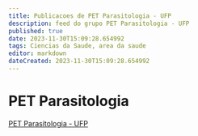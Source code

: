 ```yaml
---
title: Publicacoes de PET Parasitologia - UFP 
description: feed do grupo PET Parasitologia - UFP
published: true
date: 2023-11-30T15:09:28.654992
tags: Ciencias da Saude, area da saude
editor: markdown
dateCreated: 2023-11-30T15:09:28.654992
---
```


# PET Parasitologia
[PET Parasitologia - UFP](/grupo/181PETParasitologiaUFP.md)